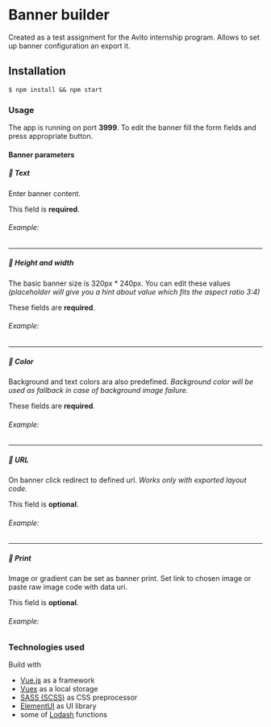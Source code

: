 # Banner builder
Created as a test assignment for the Avito internship program.
Allows to set up banner configuration an export it.

## Installation
```
$ npm install && npm start
```

### Usage
The app is running on port **3999**.
To edit the banner fill the form fields and press appropriate button.


#### Banner parameters

##### 📃 Text
Enter banner content.

This field is **required**.

###### Example: 

_____________________
##### 📐 Height and width 
The basic banner size is 320px * 240px. You can edit these values *(placeholder will give you a hint about value which fits the aspect ratio 3:4)*

These fields are **required**.

###### Example:
_____________________
##### 🎨 Color
Background and text colors ara also predefined. *Background color will be used as fallback in case of background image failure.*

These fields are **required**.

###### Example: 

_____________________
##### 🔗 URL
On banner click redirect to defined url. *Works only with exported layout code.*

This field is **optional**.

###### Example: 

_____________________
##### 🍭 Print
Image or gradient can be set as banner print.
Set link to chosen image or paste raw image code with data uri.

This field is **optional**.

###### Example: 


### Technologies used
Build with



* [Vue.js](https://vuejs.org) as a framework
* [Vuex](https://router.vuejs.org/) as a local storage
* [SASS (SCSS)](https://sass-lang.com/) as CSS preprocessor
* [ElementUI](https://element.eleme.io/#/en-US) as UI library
* some of [Lodash](https://lodash.com/) functions
